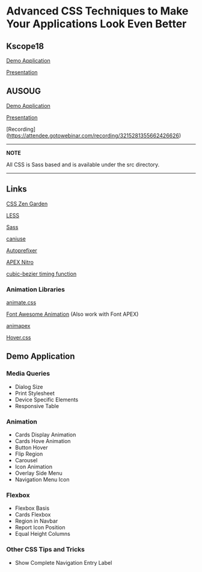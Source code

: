 # Advanced CSS Techniques to Make Your Applications Look Even Better

## Kscope18
[Demo Application](https://apex.oracle.com/pls/otn/f?p=43179)

[Presentation](./Maxime%20Tremblay%20-%20Kscope18%20-%20Advanced%20CSS%20Techniques.pdf)

## AUSOUG
[Demo Application](https://apex.oracle.com/pls/otn/f?p=55038)

[Presentation](./Maxime%20Tremblay%20-%20AUSOUG%20-%20Advanced%20CSS%20Techniques.pdf)

[Recording] (https://attendee.gotowebinar.com/recording/3215281355662426626)

---
**NOTE**

All CSS is Sass based and is available under the src directory.

---

## Links
[CSS Zen Garden](http://www.csszengarden.com)

[LESS](http://lesscss.org/)

[Sass](https://sass-lang.com/)

[caniuse](caniuse.com)

[Autoprefixer](https://autoprefixer.github.io/)

[APEX Nitro](https://github.com/OraOpenSource/apex-nitro)

[cubic-bezier timing function](http://cubic-bezier.com/)

### Animation Libraries
[animate.css](https://daneden.github.io/animate.css/)

[Font Awesome Animation](http://l-lin.github.io/font-awesome-animation/)
(Also work with Font APEX)

[animapex](https://animapex.com)

[Hover.css](https://ianlunn.github.io/Hover/)


## Demo Application
### Media Queries

  - Dialog Size
  - Print Stylesheet
  - Device Specific Elements
  - Responsive Table

### Animation

  - Cards Display Animation
  - Cards Hove Animation
  - Button Hover
  - Flip Region
  - Carousel
  - Icon Animation
  - Overlay Side Menu
  - Navigation Menu Icon

### Flexbox

  - Flexbox Basis
  - Cards Flexbox
  - Region in Navbar
  - Report Icon Position
  - Equal Height Columns

### Other CSS Tips and Tricks

  - Show Complete Navigation Entry Label
  

